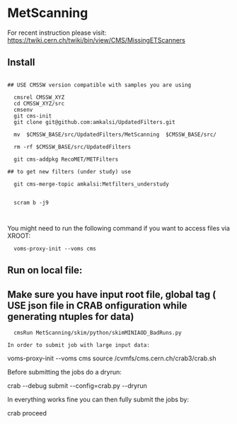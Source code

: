 # MetScanning
For recent instruction please visit: https://twiki.cern.ch/twiki/bin/view/CMS/MissingETScanners
## Install
```

## USE CMSSW version compatible with samples you are using

  cmsrel CMSSW_XYZ
  cd CMSSW_XYZ/src
  cmsenv
  git cms-init
  git clone git@github.com:amkalsi/UpdatedFilters.git
  
  mv  $CMSSW_BASE/src/UpdatedFilters/MetScanning  $CMSSW_BASE/src/
  
  rm -rf $CMSSW_BASE/src/UpdatedFilters
  
  git cms-addpkg RecoMET/METFilters
  
## to get new filters (under study) use 
  
  git cms-merge-topic amkalsi:Metfilters_understudy
  

  scram b -j9
  
  
  ```
  You might need to run the following command if you want to access files via XROOT:
```
  voms-proxy-init --voms cms
```
## Run on local file:
## Make sure you have input root file, global tag ( USE json file in CRAB onfiguration while generating ntuples for data)
```
  cmsRun MetScanning/skim/python/skimMINIAOD_BadRuns.py
```



```
In order to submit job with large input data:
```
  voms-proxy-init --voms cms
  source /cvmfs/cms.cern.ch/crab3/crab.sh
  
  Before submitting the jobs do a dryrun:

  crab --debug submit --config=crab.py --dryrun   

  In everything works fine you can then fully submit the jobs by:

  crab proceed
```
